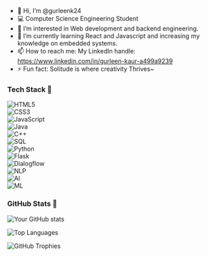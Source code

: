 - 👋 Hi, I’m @gurleenk24
- 💻 Computer Science Engineering Student 
- 👀 I’m interested in Web development and backend engineering.
- 🌱 I’m currently learning React and Javascript and increasing my knowledge on embedded systems.
- 📫 How to reach me: My LinkedIn handle: https://www.linkedin.com/in/gurleen-kaur-a499a9239
- ⚡ Fun fact: Solitude is where creativity Thrives~

### Tech Stack 🚀  
![HTML5](https://img.shields.io/badge/HTML5-000000?style=for-the-badge&logo=html5)  
![CSS3](https://img.shields.io/badge/CSS3-000000?style=for-the-badge&logo=css3)  
![JavaScript](https://img.shields.io/badge/JavaScript-000000?style=for-the-badge&logo=javascript)  
![Java](https://img.shields.io/badge/Java-000000?style=for-the-badge&logo=openjdk)  
![C++](https://img.shields.io/badge/C++-000000?style=for-the-badge&logo=c%2B%2B&logoColor=white)  
![SQL](https://img.shields.io/badge/SQL-000000?style=for-the-badge&logo=postgresql&logoColor=white)  
![Python](https://img.shields.io/badge/Python-000000?style=for-the-badge&logo=python&logoColor=yellow)  
![Flask](https://img.shields.io/badge/Flask-000000?style=for-the-badge&logo=flask&logoColor=white)  
![Dialogflow](https://img.shields.io/badge/Dialogflow-000000?style=for-the-badge&logo=dialogflow&logoColor=orange)  
![NLP](https://img.shields.io/badge/NLP-000000?style=for-the-badge&logo=google-cloud&logoColor=white)  
![AI](https://img.shields.io/badge/AI-000000?style=for-the-badge&logo=googleassistant&logoColor=white)  
![ML](https://img.shields.io/badge/ML-000000?style=for-the-badge&logo=tensorflow&logoColor=orange)  


### GitHub Stats 🌟
![Your GitHub stats](https://github-readme-stats.vercel.app/api?username=gurleenk24&show_icons=true&theme=tokyonight)

![Top Languages](https://github-readme-stats.vercel.app/api/top-langs/?username=gurleenk24&layout=compact&theme=tokyonight)


![GitHub Trophies](https://github-profile-trophy.vercel.app/?username=gurleenk24&theme=onedark)



<!---
gurleenk24/gurleenk24 is a ✨ special ✨ repository because its `README.md` (this file) appears on your GitHub profile.
You can click the Preview link to take a look at your changes.
--->
